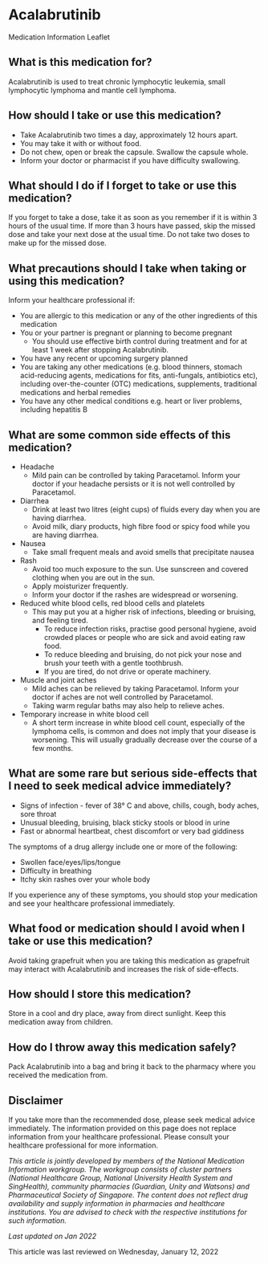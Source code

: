 # Acalabrutinib

Medication Information Leaflet

What is this medication for?
----------------------------

Acalabrutinib is used to treat chronic lymphocytic leukemia, small lymphocytic lymphoma and mantle cell lymphoma.

How should I take or use this medication?
-----------------------------------------

* Take Acalabrutinib two times a day, approximately 12 hours apart.
* You may take it with or without food.
* Do not chew, open or break the capsule. Swallow the capsule whole.
* Inform your doctor or pharmacist if you have difficulty swallowing.

What should I do if I forget to take or use this medication?
------------------------------------------------------------

If you forget to take a dose, take it as soon as you remember if it is within 3 hours of the usual time. If more than 3 hours have passed, skip the missed dose and take your next dose at the usual time. Do not take two doses to make up for the missed dose.

What precautions should I take when taking or using this medication?
--------------------------------------------------------------------

Inform your healthcare professional if:

* You are allergic to this medication or any of the other ingredients of this medication
* You or your partner is pregnant or planning to become pregnant
  + You should use effective birth control during treatment and for at least 1 week after stopping Acalabrutinib.
* You have any recent or upcoming surgery planned
* You are taking any other medications (e.g. blood thinners, stomach acid-reducing agents, medications for fits, anti-fungals, antibiotics etc), including over-the-counter (OTC) medications, supplements, traditional medications and herbal remedies
* You have any other medical conditions e.g. heart or liver problems, including hepatitis B

What are some common side effects of this medication?
-----------------------------------------------------

* Headache
  + Mild pain can be controlled by taking Paracetamol. Inform your doctor if your headache persists or it is not well controlled by Paracetamol.
* Diarrhea
  + Drink at least two litres (eight cups) of fluids every day when you are having diarrhea.
  + Avoid milk, diary products, high fibre food or spicy food while you are having diarrhea.
* Nausea
  + Take small frequent meals and avoid smells that precipitate nausea
* Rash
  + Avoid too much exposure to the sun. Use sunscreen and covered clothing when you are out in the sun.
  + Apply moisturizer frequently.
  + Inform your doctor if the rashes are widespread or worsening.
* Reduced white blood cells, red blood cells and platelets
  + This may put you at a higher risk of infections, bleeding or bruising, and feeling tired.
    - To reduce infection risks, practise good personal hygiene, avoid crowded places or people who are sick and avoid eating raw food.
    - To reduce bleeding and bruising, do not pick your nose and brush your teeth with a gentle toothbrush.
    - If you are tired, do not drive or operate machinery.
* Muscle and joint aches
  + Mild aches can be relieved by taking Paracetamol. Inform your doctor if aches are not well controlled by Paracetamol.
  + Taking warm regular baths may also help to relieve aches.
* Temporary increase in white blood cell
  + A short term increase in white blood cell count, especially of the lymphoma cells, is common and does not imply that your disease is worsening. This will usually gradually decrease over the course of a few months.

What are some rare but serious side-effects that I need to seek medical advice immediately?
-------------------------------------------------------------------------------------------

* Signs of infection - fever of 38° C and above, chills, cough, body aches, sore throat
* Unusual bleeding, bruising, black sticky stools or blood in urine
* Fast or abnormal heartbeat, chest discomfort or very bad giddiness

The symptoms of a drug allergy include one or more of the following:

* Swollen face/eyes/lips/tongue
* Difficulty in breathing
* Itchy skin rashes over your whole body

If you experience any of these symptoms, you should stop your medication and see your healthcare professional immediately.

What food or medication should I avoid when I take or use this medication?
--------------------------------------------------------------------------

Avoid taking grapefruit when you are taking this medication as grapefruit may interact with Acalabrutinib and increases the risk of side-effects.

How should I store this medication?
-----------------------------------

Store in a cool and dry place, away from direct sunlight. Keep this medication away from children.

How do I throw away this medication safely?
-------------------------------------------

Pack Acalabrutinib into a bag and bring it back to the pharmacy where you received the medication from. 

Disclaimer
----------

If you take more than the recommended dose, please seek medical advice immediately. The information provided on this page does not replace information from your healthcare professional. Please consult your healthcare professional for more information.

*This article is jointly developed by members of the National Medication Information workgroup. The workgroup consists of cluster partners (National Healthcare Group, National University Health System and SingHealth), community pharmacies (Guardian, Unity and Watsons) and Pharmaceutical Society of Singapore. The content does not reflect drug availability and supply information in pharmacies and healthcare institutions. You are advised to check with the respective institutions for such information.*

*Last updated on Jan 2022*

This article was last reviewed on
Wednesday, January 12, 2022
